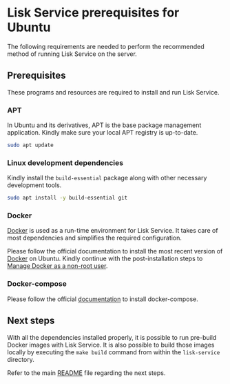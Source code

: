 # Lisk Service prerequisites for Ubuntu

The following requirements are needed to perform the recommended method of running Lisk Service on the server.

## Prerequisites

These programs and resources are required to install and run Lisk Service.

### APT 

In Ubuntu and its derivatives, APT is the base package management application. Kindly make sure your local APT registry is up-to-date.

```bash
sudo apt update
```

### Linux development dependencies

Kindly install the `build-essential` package along with other necessary development tools.

```bash
sudo apt install -y build-essential git
```

### Docker

[Docker](https://www.docker.com/) is used as a run-time environment for Lisk Service. It takes care of most dependencies and simplifies the required configuration.

Please follow the official documentation to install the most recent version of [Docker](https://docs.docker.com/engine/install/ubuntu/) on Ubuntu. Kindly continue with the post-installation steps to [Manage Docker as a non-root user](https://docs.docker.com/engine/install/linux-postinstall/#manage-docker-as-a-non-root-user).

### Docker-compose

Please follow the official [documentation](https://docs.docker.com/compose/install/) to install docker-compose.

## Next steps

With all the dependencies installed properly, it is possible to run pre-build Docker images with Lisk Service. It is also possible to build those images locally by executing the `make build` command from within the `lisk-service` directory.

Refer to the main [README](../README.md) file regarding the next steps.
